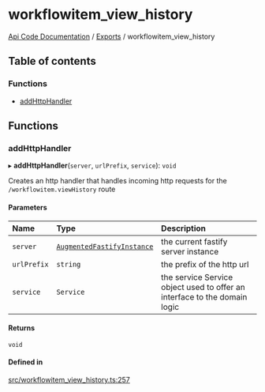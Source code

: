 # workflowitem\_view\_history
 
[Api Code Documentation](../README.md) / [Exports](../modules.md) / workflowitem\_view\_history

## Table of contents

### Functions

- [addHttpHandler](workflowitem_view_history.md#addhttphandler)

## Functions

### addHttpHandler

▸ **addHttpHandler**(`server`, `urlPrefix`, `service`): `void`

Creates an http handler that handles incoming http requests for the `/workflowitem.viewHistory` route

#### Parameters

| Name | Type | Description |
| :------ | :------ | :------ |
| `server` | [`AugmentedFastifyInstance`](../interfaces/types.AugmentedFastifyInstance.md) | the current fastify server instance |
| `urlPrefix` | `string` | the prefix of the http url |
| `service` | `Service` | the service Service object used to offer an interface to the domain logic |

#### Returns

`void`

#### Defined in

[src/workflowitem_view_history.ts:257](https://github.com/openkfw/TruBudget/blob/d07ad94/api/src/workflowitem_view_history.ts#L257)
